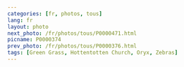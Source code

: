 ```yaml
---
categories: [fr, photos, tous]
lang: fr
layout: photo
next_photo: /fr/photos/tous/P0000471.html
picname: P0000374
prev_photo: /fr/photos/tous/P0000376.html
tags: [Green Grass, Hottentotten Church, Oryx, Zebras]
---
```

